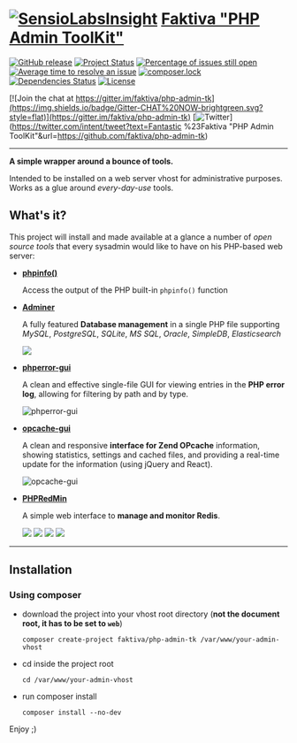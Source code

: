 [![SensioLabsInsight](https://insight.sensiolabs.com/projects/28ad1609-bdab-432b-b9a8-bc5e691ab2fb/small.png)](https://insight.sensiolabs.com/projects/28ad1609-bdab-432b-b9a8-bc5e691ab2fb)
[Faktiva "PHP Admin ToolKit"](https://github.com/faktiva/php-admin-tk)
===

[![GitHub release](https://img.shields.io/github/release/faktiva/php-admin-tk.svg?style=flat&label=latest)](https://github.com/faktiva/php-admin-tk/releases/latest)
[![Project Status](http://opensource.box.com/badges/active.svg?style=flat)](http://opensource.box.com/badges)
[![Percentage of issues still open](http://isitmaintained.com/badge/open/faktiva/php-admin-tk.svg?style=flat)](http://isitmaintained.com/project/faktiva/php-admin-tk "Percentage of issues still open")
[![Average time to resolve an issue](http://isitmaintained.com/badge/resolution/faktiva/php-admin-tk.svg?style=flat)](http://isitmaintained.com/project/faktiva/php-admin-tk "Average time to resolve an issue")
[![composer.lock](https://poser.pugx.org/faktiva/php-admin-tk/composerlock?style=flat)](https://packagist.org/packages/faktiva/php-admin-tk)
[![Dependencies Status](https://img.shields.io/librariesio/github/faktiva/php-admin-tk.svg?maxAge=3600&style=flat)](https://libraries.io/github/faktiva/php-admin-tk)
[![License](https://img.shields.io/packagist/l/faktiva/php-admin-tk.svg?style=flat)](https://tldrlegal.com/license/mit-license)

[![Join the chat at https://gitter.im/faktiva/php-admin-tk](https://img.shields.io/badge/Gitter-CHAT%20NOW-brightgreen.svg?style=flat)](https://gitter.im/faktiva/php-admin-tk)
[![Twitter](https://img.shields.io/twitter/url/https/github.com/faktiva/php-admin-tk.svg?style=social)](https://twitter.com/intent/tweet?text=Fantastic %23Faktiva "PHP Admin ToolKit"&url=https://github.com/faktiva/php-admin-tk)

____

**A simple wrapper around a bounce of tools.**

Intended to be installed on a web server vhost for administrative purposes. Works as a glue around _every-day-use_ tools.


## What's it?

This project will install and made available at a glance a number of _open source tools_ that every sysadmin would like to have on his PHP-based web server:

- **[phpinfo()](http://php.net/manual/en/function.phpinfo.php)**

  Access the output of the PHP built-in `phpinfo()` function

- **[Adminer](https://github.com/vrana/adminer)**

  A fully featured **Database management** in a single PHP file supporting _MySQL_, _PostgreSQL_, _SQLite_, _MS SQL_, _Oracle_, _SimpleDB_, _Elasticsearch_

  ![](https://www.adminer.org/static/screenshots/table.png)
- **[phperror-gui](https://github.com/amnuts/phperror-gui)**

  A clean and effective single-file GUI for viewing entries in the **PHP error log**, allowing for filtering by path and by type.

  ![phperror-gui](http://amnuts.com/images/phperror/screenshot/usage.png)

- **[opcache-gui](https://github.com/amnuts/opcache-gui)**

  A clean and responsive **interface for Zend OPcache** information, showing statistics, settings and cached files, and providing a real-time update for the information (using jQuery and React).

  ![opcache-gui](http://amnuts.com/images/opcache/screenshot/overview-v2.1.1.png)

- **[PHPRedMin](https://github.com/sasanrose/phpredmin)**

  A simple web interface to **manage and monitor Redis**.

  ![](http://dl.dropbox.com/u/5413590/phpredmin/hashresult.jpg)
  ![](http://dl.dropbox.com/u/5413590/phpredmin/zsetresult.jpg)
  ![](http://dl.dropbox.com/u/5413590/phpredmin/bulk-delete.png)
  ![](http://dl.dropbox.com/u/5413590/phpredmin/bulk-delete-progress.png)

___

## Installation

### Using composer

- download the project into your vhost root directory (**not the document root, it has to be set to `web`**)

    ```
    composer create-project faktiva/php-admin-tk /var/www/your-admin-vhost
    ```
- cd inside the project root

    ```
    cd /var/www/your-admin-vhost
    ```
- run composer install

    ```
    composer install --no-dev
    ```

Enjoy ;)

